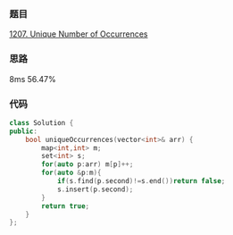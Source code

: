 ### 题目
[1207. Unique Number of Occurrences](https://leetcode-cn.com/problems/unique-number-of-occurrences/submissions/)
### 思路
8ms 56.47%

### 代码
```c++
class Solution {
public:
    bool uniqueOccurrences(vector<int>& arr) {
        map<int,int> m;
        set<int> s;
        for(auto p:arr) m[p]++;
        for(auto &p:m){
            if(s.find(p.second)!=s.end())return false;
            s.insert(p.second);
        }
        return true;
    }
};
```
